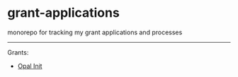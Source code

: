 # grant-applications
monorepo for tracking my grant applications and processes

---

Grants:
- [Opal Init](./opal-init)